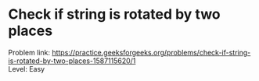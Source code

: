 # Check if string is rotated by two places
Problem link: https://practice.geeksforgeeks.org/problems/check-if-string-is-rotated-by-two-places-1587115620/1 <br>
Level: Easy